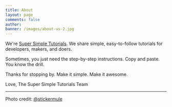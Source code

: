 ```yaml
---
title: About
layout: page
comments: false
author: 
banner: /images/about-us-2.jpg
---
```


We're [Super Simple Tutorials](https://supersimpletutorials.com). We share simple, easy-to-follow tutorials for developers, makers, and doers. 

Sometimes, you just need the step-by-step instructions. Copy and paste. You know the drill.

Thanks for stopping by. Make it simple. Make it awesome.

Love,
The Super Simple Tutorials Team <i id="footer-heart" class="fa fa-heart" aria-hidden="true"></i>

---

Photo credit: [@stickermule](https://unsplash.com/@stickermule)
